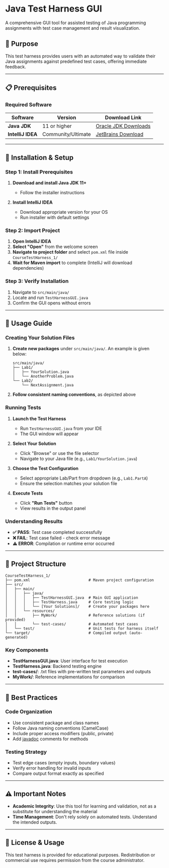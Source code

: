 # Java Test Harness GUI

A comprehensive GUI tool for assisted testing of Java programming assignments with test case management and result visualization.

## 🎯 Purpose

This test harness provides users with an automated way to validate their Java assignments against predefined test cases, offering immediate feedback.

---

## 📋 Prerequisites

### Required Software
| Software | Version | Download Link |
|----------|---------|---------------|
| **Java JDK** | 11 or higher | [Oracle JDK Downloads](https://www.oracle.com/java/technologies/downloads/#jdk24-windows) |
| **IntelliJ IDEA** | Community/Ultimate | [JetBrains Download](https://www.jetbrains.com/idea/download/?section=windows) |

---

## 🚀 Installation & Setup

### Step 1: Install Prerequisites
1. **Download and install Java JDK 11+**
   - Follow the installer instructions

2. **Install IntelliJ IDEA**
   - Download appropriate version for your OS
   - Run installer with default settings

### Step 2: Import Project
1. **Open IntelliJ IDEA**
2. **Select "Open"** from the welcome screen
3. **Navigate to project folder** and select `pom.xml` file inside `CourseTestHarness_1/`
4. **Wait for Maven import** to complete (IntelliJ will download dependencies)

### Step 3: Verify Installation
1. Navigate to `src/main/java/`
2. Locate and run `TestHarnessGUI.java`
3. Confirm the GUI opens without errors

---

## 📖 Usage Guide

### Creating Your Solution Files
1. **Create new packages** under `src/main/java/`. An example is given below:
   ```
   src/main/java/
   ├── Lab1/
   │   ├── YourSolution.java
   │   └── AnotherProblem.java
   └── Lab2/
       └── NextAssignment.java
   ```

2. **Follow consistent naming conventions**, as depicted above

### Running Tests
1. **Launch the Test Harness**
   - Run `TestHarnessGUI.java` from your IDE
   - The GUI window will appear

2. **Select Your Solution**
   - Click "Browse" or use the file selector
   - Navigate to your Java file (e.g., `Lab1/YourSolution.java`)

3. **Choose the Test Configuration**
   - Select appropriate Lab/Part from dropdown (e.g., `Lab1.PartA`)
   - Ensure the selection matches your solution file

4. **Execute Tests**
   - Click **"Run Tests"** button
   - View results in the output panel

### Understanding Results
- **✅ PASS**: Test case completed successfully
- **❌ FAIL**: Test case failed - check error message
- **⚠️ ERROR**: Compilation or runtime error occurred

---

## 📂 Project Structure

```
CourseTestHarness_1/
├── pom.xml                          # Maven project configuration
├── src/
│   ├── main/
│   │   ├── java/
│   │   │   ├── TestHarnessGUI.java  # Main GUI application
│   │   │   ├── TestHarness.java     # Core testing logic
│   │   │   └── [Your Solutions]/    # Create your packages here
│   │   └── resources/
│   │       ├── MyWork/              # Reference solutions (if provided)
│   │       └── test-cases/          # Automated test cases
│   └── test/                        # Unit tests for harness itself
└── target/                          # Compiled output (auto-generated)
```

### Key Components
- **TestHarnessGUI.java**: User interface for test execution
- **TestHarness.java**: Backend testing engine
- **test-cases/**: .txt files with pre-written test parameters and outputs
- **MyWork/**: Reference implementations for comparison

---

## 🐛 Best Practices

### Code Organization
- Use consistent package and class names
- Follow Java naming conventions (CamelCase)
- Include proper access modifiers (public, private)
- Add [javadoc](https://docs.oracle.com/en/java/javase/25/javadoc/javadoc-tool.html#GUID-7A344353-3BBF-45C4-8B28-15025DDCC643) comments for methods 

### Testing Strategy
- Test edge cases (empty inputs, boundary values)
- Verify error handling for invalid inputs  
- Compare output format exactly as specified

---

## ⚠️ Important Notes

- **Academic Integrity**: Use this tool for learning and validation, not as a substitute for understanding the material
- **Time Management**: Don't rely solely on automated tests. Understand the intended outputs.

---

## 📝 License & Usage

This test harness is provided for educational purposes. Redistribution or commercial use requires permission from the course administrator.
